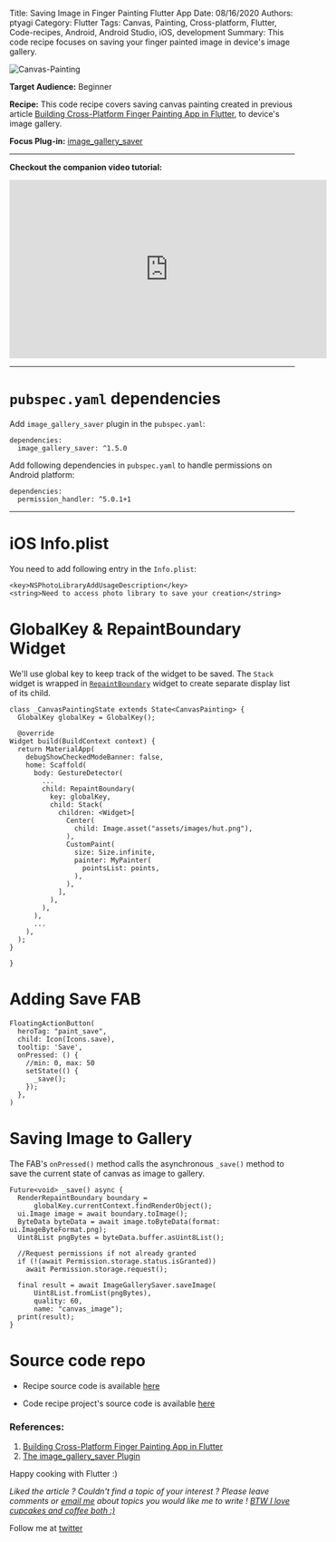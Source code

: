 Title: Saving Image in Finger Painting Flutter App
Date: 08/16/2020
Authors: ptyagi
Category: Flutter
Tags: Canvas, Painting, Cross-platform, Flutter, Code-recipes, Android, Android Studio, iOS, development
Summary: This code recipe focuses on saving your finger painted image in device's image gallery.

![Canvas-Painting]({attach}../../images/flutter/canvas2.jpg)

**Target Audience:** Beginner

**Recipe:** This code recipe covers saving canvas painting created in previous article [Building Cross-Platform Finger Painting App in Flutter](https://ptyagicodecamp.github.io/building-cross-platform-finger-painting-app-in-flutter.html), to device's image gallery.

**Focus Plug-in:** [image_gallery_saver](https://pub.dev/packages/image_gallery_saver)

---

**Checkout the companion video tutorial:**
<iframe width="560" height="315" src="https://www.youtube.com/embed/TODO" frameborder="0" allow="accelerometer; autoplay; encrypted-media; gyroscope; picture-in-picture" allowfullscreen></iframe>

---

# `pubspec.yaml` dependencies

Add `image_gallery_saver` plugin in the `pubspec.yaml`:
```
dependencies:
  image_gallery_saver: ^1.5.0
```
Add following dependencies in `pubspec.yaml` to handle permissions on Android platform:

```
dependencies:
  permission_handler: ^5.0.1+1
```

---

# iOS Info.plist

You need to add following entry in the `Info.plist`:

```
<key>NSPhotoLibraryAddUsageDescription</key>
<string>Need to access photo library to save your creation</string>
```

# GlobalKey & RepaintBoundary Widget

We'll use global key to keep track of the widget to be saved. The `Stack` widget is wrapped in [`RepaintBoundary`](https://api.flutter.dev/flutter/widgets/RepaintBoundary-class.html) widget to create separate display list of its child.

```
class _CanvasPaintingState extends State<CanvasPainting> {
  GlobalKey globalKey = GlobalKey();

  @override
Widget build(BuildContext context) {
  return MaterialApp(
    debugShowCheckedModeBanner: false,
    home: Scaffold(
      body: GestureDetector(
        ...
        child: RepaintBoundary(
          key: globalKey,
          child: Stack(
            children: <Widget>[
              Center(
                child: Image.asset("assets/images/hut.png"),
              ),
              CustomPaint(
                size: Size.infinite,
                painter: MyPainter(
                  pointsList: points,
                ),
              ),
            ],
          ),
        ),
      ),
      ...
    ),
  );
}

}  
```
# Adding Save FAB

```
FloatingActionButton(
  heroTag: "paint_save",
  child: Icon(Icons.save),
  tooltip: 'Save',
  onPressed: () {
    //min: 0, max: 50
    setState(() {
      _save();
    });
  },
)
```

# Saving Image to Gallery

The FAB's `onPressed()` method calls the asynchronous `_save()` method to save the current state of canvas as image to gallery.

```
Future<void> _save() async {
  RenderRepaintBoundary boundary =
      globalKey.currentContext.findRenderObject();
  ui.Image image = await boundary.toImage();
  ByteData byteData = await image.toByteData(format: ui.ImageByteFormat.png);
  Uint8List pngBytes = byteData.buffer.asUint8List();

  //Request permissions if not already granted
  if (!(await Permission.storage.status.isGranted))
    await Permission.storage.request();

  final result = await ImageGallerySaver.saveImage(
      Uint8List.fromList(pngBytes),
      quality: 60,
      name: "canvas_image");
  print(result);
}
```

# Source code repo

* Recipe source code is available [here](https://github.com/ptyagicodecamp/flutter_cookbook/blob/widgets/flutter_widgets/lib/canvas/painting.dart)

* Code recipe project's source code is available [here](https://github.com/ptyagicodecamp/flutter_cookbook/tree/widgets/flutter_widgets/)

### References: ###

1. [Building Cross-Platform Finger Painting App in Flutter](https://ptyagicodecamp.github.io/building-cross-platform-finger-painting-app-in-flutter.html)
2. [The image_gallery_saver Plugin](https://pub.dev/packages/image_gallery_saver)


Happy cooking with Flutter :)

_Liked the article ?
Couldn't find a topic of your interest ? Please leave comments or [email me](mailto:ptyagicodecamp@gmail.com) about topics you would like me to write !
[BTW I love cupcakes and coffee both :)](https://www.paypal.me/pritya)_

Follow me at [twitter](https://twitter.com/ptyagi13)
